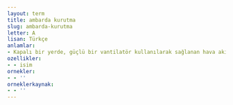 ```yaml
---
layout: term
title: ambarda kurutma
slug: ambarda-kurutma
letter: A
lisan: Türkçe
anlamlar:
- Kapalı bir yerde, güçlü bir vantilatör kullanılarak sağlanan hava akımı ile yeşil ve sulu yemlerin kurutulması
ozellikler:
- - isim
ornekler:
- - ''
orneklerkaynak:
- - ''
---
```

